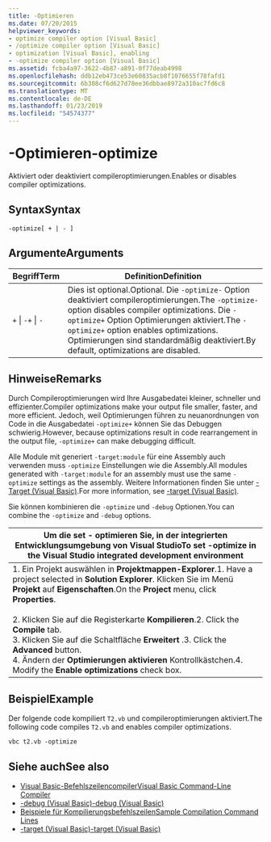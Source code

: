 ```yaml
---
title: -Optimieren
ms.date: 07/20/2015
helpviewer_keywords:
- optimize compiler option [Visual Basic]
- /optimize compiler option [Visual Basic]
- optimization [Visual Basic], enabling
- -optimize compiler option [Visual Basic]
ms.assetid: fcba4a97-3622-4b87-a891-0f77deab4998
ms.openlocfilehash: ddb12eb473ce53e60835acb8f1076655f78fafd1
ms.sourcegitcommit: 6b308cf6d627d78ee36dbbae8972a310ac7fd6c8
ms.translationtype: MT
ms.contentlocale: de-DE
ms.lasthandoff: 01/23/2019
ms.locfileid: "54574377"
---
```

# <a name="-optimize"></a><span data-ttu-id="0ad7d-102">-Optimieren</span><span class="sxs-lookup"><span data-stu-id="0ad7d-102">-optimize</span></span>
<span data-ttu-id="0ad7d-103">Aktiviert oder deaktiviert compileroptimierungen.</span><span class="sxs-lookup"><span data-stu-id="0ad7d-103">Enables or disables compiler optimizations.</span></span>  
  
## <a name="syntax"></a><span data-ttu-id="0ad7d-104">Syntax</span><span class="sxs-lookup"><span data-stu-id="0ad7d-104">Syntax</span></span>  
  
```  
-optimize[ + | - ]  
```  
  
## <a name="arguments"></a><span data-ttu-id="0ad7d-105">Argumente</span><span class="sxs-lookup"><span data-stu-id="0ad7d-105">Arguments</span></span>  
  
|<span data-ttu-id="0ad7d-106">Begriff</span><span class="sxs-lookup"><span data-stu-id="0ad7d-106">Term</span></span>|<span data-ttu-id="0ad7d-107">Definition</span><span class="sxs-lookup"><span data-stu-id="0ad7d-107">Definition</span></span>|  
|---|---|  
|<span data-ttu-id="0ad7d-108">`+` &#124; `-`</span><span class="sxs-lookup"><span data-stu-id="0ad7d-108">`+` &#124; `-`</span></span>|<span data-ttu-id="0ad7d-109">Dies ist optional.</span><span class="sxs-lookup"><span data-stu-id="0ad7d-109">Optional.</span></span> <span data-ttu-id="0ad7d-110">Die `-optimize-` Option deaktiviert compileroptimierungen.</span><span class="sxs-lookup"><span data-stu-id="0ad7d-110">The `-optimize-` option disables compiler optimizations.</span></span> <span data-ttu-id="0ad7d-111">Die `-optimize+` Option Optimierungen aktiviert.</span><span class="sxs-lookup"><span data-stu-id="0ad7d-111">The `-optimize+` option enables optimizations.</span></span> <span data-ttu-id="0ad7d-112">Optimierungen sind standardmäßig deaktiviert.</span><span class="sxs-lookup"><span data-stu-id="0ad7d-112">By default, optimizations are disabled.</span></span>|  
  
## <a name="remarks"></a><span data-ttu-id="0ad7d-113">Hinweise</span><span class="sxs-lookup"><span data-stu-id="0ad7d-113">Remarks</span></span>  
 <span data-ttu-id="0ad7d-114">Durch Compileroptimierungen wird Ihre Ausgabedatei kleiner, schneller und effizienter.</span><span class="sxs-lookup"><span data-stu-id="0ad7d-114">Compiler optimizations make your output file smaller, faster, and more efficient.</span></span> <span data-ttu-id="0ad7d-115">Jedoch, weil Optimierungen führen zu neuanordnungen von Code in die Ausgabedatei `-optimize+` können Sie das Debuggen schwierig.</span><span class="sxs-lookup"><span data-stu-id="0ad7d-115">However, because optimizations result in code rearrangement in the output file, `-optimize+` can make debugging difficult.</span></span>  
  
 <span data-ttu-id="0ad7d-116">Alle Module mit generiert `-target:module` für eine Assembly auch verwenden muss `-optimize` Einstellungen wie die Assembly.</span><span class="sxs-lookup"><span data-stu-id="0ad7d-116">All modules generated with `-target:module` for an assembly must use the same `-optimize` settings as the assembly.</span></span> <span data-ttu-id="0ad7d-117">Weitere Informationen finden Sie unter [-Target (Visual Basic)](../../../visual-basic/reference/command-line-compiler/target.md).</span><span class="sxs-lookup"><span data-stu-id="0ad7d-117">For more information, see [-target (Visual Basic)](../../../visual-basic/reference/command-line-compiler/target.md).</span></span>  
  
 <span data-ttu-id="0ad7d-118">Sie können kombinieren die `-optimize` und `-debug` Optionen.</span><span class="sxs-lookup"><span data-stu-id="0ad7d-118">You can combine the `-optimize` and `-debug` options.</span></span>  
  
|<span data-ttu-id="0ad7d-119">Um die set - optimieren Sie, in der integrierten Entwicklungsumgebung von Visual Studio</span><span class="sxs-lookup"><span data-stu-id="0ad7d-119">To set -optimize in the Visual Studio integrated development environment</span></span>|  
|---|  
|<span data-ttu-id="0ad7d-120">1.  Ein Projekt auswählen in **Projektmappen-Explorer**.</span><span class="sxs-lookup"><span data-stu-id="0ad7d-120">1.  Have a project selected in **Solution Explorer**.</span></span> <span data-ttu-id="0ad7d-121">Klicken Sie im Menü **Projekt** auf **Eigenschaften**.</span><span class="sxs-lookup"><span data-stu-id="0ad7d-121">On the **Project** menu, click **Properties**.</span></span><br />     <br /><span data-ttu-id="0ad7d-122">2.  Klicken Sie auf die Registerkarte **Kompilieren**.</span><span class="sxs-lookup"><span data-stu-id="0ad7d-122">2.  Click the **Compile** tab.</span></span><br /><span data-ttu-id="0ad7d-123">3.  Klicken Sie auf die Schaltfläche **Erweitert** .</span><span class="sxs-lookup"><span data-stu-id="0ad7d-123">3.  Click the **Advanced** button.</span></span><br /><span data-ttu-id="0ad7d-124">4.  Ändern der **Optimierungen aktivieren** Kontrollkästchen.</span><span class="sxs-lookup"><span data-stu-id="0ad7d-124">4.  Modify the **Enable optimizations** check box.</span></span>|  
  
## <a name="example"></a><span data-ttu-id="0ad7d-125">Beispiel</span><span class="sxs-lookup"><span data-stu-id="0ad7d-125">Example</span></span>  
 <span data-ttu-id="0ad7d-126">Der folgende code kompiliert `T2.vb` und compileroptimierungen aktiviert.</span><span class="sxs-lookup"><span data-stu-id="0ad7d-126">The following code compiles `T2.vb` and enables compiler optimizations.</span></span>  
  
```console
vbc t2.vb -optimize  
```  
  
## <a name="see-also"></a><span data-ttu-id="0ad7d-127">Siehe auch</span><span class="sxs-lookup"><span data-stu-id="0ad7d-127">See also</span></span>
- [<span data-ttu-id="0ad7d-128">Visual Basic-Befehlszeilencompiler</span><span class="sxs-lookup"><span data-stu-id="0ad7d-128">Visual Basic Command-Line Compiler</span></span>](../../../visual-basic/reference/command-line-compiler/index.md)
- [<span data-ttu-id="0ad7d-129">-debug (Visual Basic)</span><span class="sxs-lookup"><span data-stu-id="0ad7d-129">-debug (Visual Basic)</span></span>](../../../visual-basic/reference/command-line-compiler/debug.md)
- [<span data-ttu-id="0ad7d-130">Beispiele für Kompilierungsbefehlszeilen</span><span class="sxs-lookup"><span data-stu-id="0ad7d-130">Sample Compilation Command Lines</span></span>](../../../visual-basic/reference/command-line-compiler/sample-compilation-command-lines.md)
- [<span data-ttu-id="0ad7d-131">-target (Visual Basic)</span><span class="sxs-lookup"><span data-stu-id="0ad7d-131">-target (Visual Basic)</span></span>](../../../visual-basic/reference/command-line-compiler/target.md)
